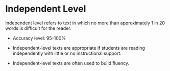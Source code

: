 # Independent Level 

Independent level refers to text in which no more than approximately 1 in 20 words is difficult for the reader.

- Accuracy level: 95-100%

- Independent-level texts are appropriate if students are reading independently with little or no instructional support.

- Independent-level texts are often used to build fluency. 